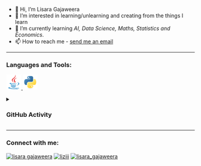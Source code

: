 - 👋 Hi, I’m Lisara Gajaweera
- 👀 I’m interested in learning/unlearning and creating from the things I learn
- 🌱 I’m currently learning *AI, Data Science, Maths, Statistics and Economics*.
- 📫 How to reach me - [send me an email](lisara.20211029@iit.ac.lk)

<!-- <h3 align="center">A passionate frontend developer from India</h3> -->

<!-- <p align="left"> <img src="https://komarev.com/ghpvc/?username=li3ara&label=Profile%20views&color=0e75b6&style=flat" alt="li3ara" /> </p>

<p align="left"> <a href="https://github.com/ryo-ma/github-profile-trophy"><img src="https://github-profile-trophy.vercel.app/?username=li3ara" alt="li3ara" /></a> </p>
 -->


***
<h3 align="left">Languages and Tools:</h3>
<p align="left"> <a href="https://www.java.com" target="_blank" rel="noreferrer"> <img src="https://raw.githubusercontent.com/devicons/devicon/master/icons/java/java-original.svg" alt="java" width="40" height="40"/> </a> <a href="https://www.python.org" target="_blank" rel="noreferrer"> <img src="https://raw.githubusercontent.com/devicons/devicon/master/icons/python/python-original.svg" alt="python" width="40" height="40"/> </a> </p>

<details>

 <summary><h3> GitHub Activity</h3></summary>
<!-- most used languages -->
<!-- <p><img align="left" src="https://github-readme-stats.vercel.app/api/top-langs?username=li3ara&show_icons=true&locale=en&layout=compact&theme=nord" alt="li3ara"/></p> -->

<!-- readme status -->
<p>&nbsp;<img align="center" src="https://github-readme-stats.vercel.app/api?username=li3ara&show_icons=true&locale=en&theme=dracula" alt="li3ara" /></p>

<!--streaj stats  -->
<p><img align="center" src="https://github-readme-streak-stats.herokuapp.com/?user=li3ara&theme=dracula" alt="li3ara" /></p>

  
</details>

 ***
<h3 align="left">Connect with me:</h3>
<p align="left">
<a href="https://linkedin.com/in/lisara gajaweera" target="blank"><img align="center" src="https://raw.githubusercontent.com/rahuldkjain/github-profile-readme-generator/master/src/images/icons/Social/linked-in-alt.svg" alt="lisara gajaweera" height="30" width="40" /></a>
<a href="https://stackoverflow.com/users/liziii" target="blank"><img align="center" src="https://raw.githubusercontent.com/rahuldkjain/github-profile-readme-generator/master/src/images/icons/Social/stack-overflow.svg" alt="liziii" height="30" width="40" /></a>
<a href="https://www.hackerrank.com/lisara_gajaweera" target="blank"><img align="center" src="https://raw.githubusercontent.com/rahuldkjain/github-profile-readme-generator/master/src/images/icons/Social/hackerrank.svg" alt="lisara_gajaweera" height="30" width="40" /></a>
</p>
